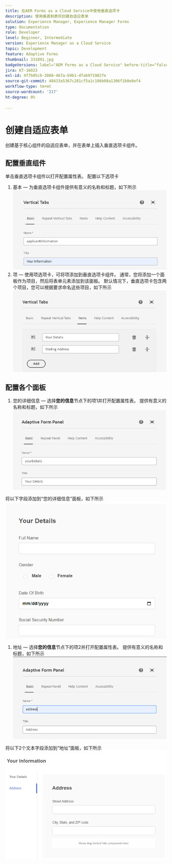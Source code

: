 ```yaml
---
title: 在AEM Forms as a Cloud Service中使用垂直选项卡
description: 使用垂直制表符创建自适应表单
solution: Experience Manager, Experience Manager Forms
type: Documentation
role: Developer
level: Beginner, Intermediate
version: Experience Manager as a Cloud Service
topic: Development
feature: Adaptive Forms
thumbnail: 331891.jpg
badgeVersions: label="AEM Forms as a Cloud Service" before-title="false"
jira: KT-16023
exl-id: 4f7b05c6-3088-467a-b9b1-dfab971982fe
source-git-commit: 48433a5367c281cf5a1c106b08a1306f1b0e8ef4
workflow-type: tm+mt
source-wordcount: '217'
ht-degree: 0%

---
```


# 创建自适应表单

创建基于核心组件的自适应表单，并在表单上插入垂直选项卡组件。

## 配置垂直组件

单击垂直选项卡组件以打开配置属性表。 配置以下选项卡

1. 基本 — 为垂直选项卡组件提供有意义的名称和标题，如下所示
   ![垂直制表符–1](assets/vertical-tabs-1.png)
1. 项 — 使用项选项卡，可将项添加到垂直选项卡组件。 通常，您将添加一个面板作为项目，然后将表单元素添加到该面板。 默认情况下，垂直选项卡包含两个项目，您可以根据要求命名这些项目，如下所示
   ![垂直制表符–2](assets/vertical-tabs-2.png)

## 配置各个面板

1. 您的详细信息 — 选择&#x200B;**您的信息**节点下的项1并打开配置属性表。 提供有意义的名称和标题，如下所示
   ![垂直制表符–3](assets/vertical-tabs-3.png)

将以下字段添加到“您的详细信息”面板，如下所示
![垂直制表符–4](assets/vertical-tabs-4.png)

1. 地址 — 选择&#x200B;**您的信息**节点下的项2并打开配置属性表。 提供有意义的名称和标题，如下所示
   ![垂直制表符–6](assets/vertical-tabs-6.png)

将以下2个文本字段添加到“地址”面板，如下所示
![垂直制表符–5](assets/vertical-tabs-5.png)
